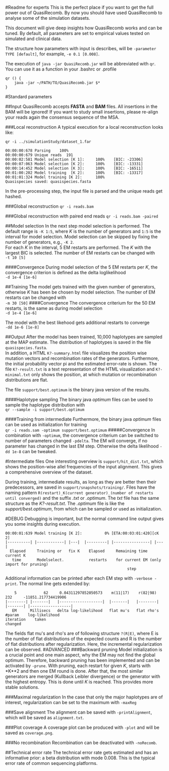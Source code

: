 #Readme for experts
This is the perfect place if you want to get the full power out of QuasiRecomb. By now you should have used QuasiRecomb to analyse some of the simulation datasets.

This document will give deep insights how QuasiRecomb works and can be tuned. By default, all parameters are set to empirical values tested on simulated and clinical data.

The structure how parameters with input is describes, will be `-parameter TYPE [default]`, for example, `-e 0.1 [0.008]`.

The execution of `java -jar QuasiRecomb.jar` will be abbreviated with `qr`. You can use it as a function in your .bashrc or .profile 

````
qr () { 
    java -jar ~/PATH/TO/QuasiRecomb.jar $*
}
````


#Standard parameters

##Input
QuasiRecomb accepts **FASTA** and **BAM** files. All insertions in the BAM will be ignored! If you want to study small insertions, please re-align your reads again the consensus sequence of the MSA.

###Local reconstruction
A typical execution for a local reconstruction looks like:

````
qr -i ../simulationStudy/dataset_1.far 

00:00:00:678 Parsing    100%
00:00:00:679 Unique reads  191
00:00:02:581 Model selection [K 1]:     100%    [BIC: -23306]
00:00:07:063 Model selection [K 2]:     100%    [BIC: -13331]
00:00:14:452 Model selection [K 3]:     100%    [BIC: -16511]
00:01:00:202 Model training  [K 2]:     100%    [BIC: -13317]
00:01:01:324 Model training [K 2]:      100%
Quasispecies saved: quasispecies.fasta            
````
In the pre-processing step, the input file is parsed and the unique reads get hashed.

###Global reconstruction
`qr -i reads.bam`

###Global reconstruction with paired end reads
`qr -i reads.bam -paired`


##Model selection
In the next step model selection is performed. The default range is `-K 1:5`, where *K* is the number of generators and `1:5` is the interval for model selection. Model selection can be skipped by fixing the number of generators, e.g., `-K 2`.  
For each *K* in the interval, 5 EM restarts are performed. The *K* with the largest BIC is selected. The number of EM restarts can be changed with  
`-t 10 [5]`

####Convergence
During model selection of the 5 EM restarts per *K*, the convergence criterion is defined as the delta loglikelihood  
`-d 1e-4 [1e-6]`

##Training
The model gets trained with the given number of generators, otherwise *K* has been be chosen by model selection. The number of EM restarts can be changed with   
`-m 30 [50]`
####Convergence
The convergence criterium for the 50 EM restarts, is the same as during model selection  
`-d 1e-4 [1e-6]`

The model with the best likehood gets additional restarts to converge  
`-dd 1e-6 [1e-8]`

##Output
After the model has been trained, 10,000 haplotypes are sampled at the MAP estimate. The distribution of haplotypes is saved in the file `quasispecies.fasta`.  
In addition, a HTML `K?-summary.html` file  visualizes the position wise mutation vectors and recombination rates of the generators. Furthermore, the initial probability vector pi and the estimated error-rate is shown. The file `K?-result.txt` is a text representation of the HTML visualization and `K?-minimal.txt` only shows the position, at which mutation or recombination distributions are flat.

The file `support/best.optimum` is the binary java version of the results. 

####Haplotype sampling
The binary java *optimum* files can be used to sample the haplotype distribution with  
`qr --sample -i support/best.optimum`

####Training from intermediate
Furthermore, the binary java *optimum* files can be used as initialization for training  
`qr -i reads.sam -optimum support/best.optimum`
#####Convergence
In combination with `-optimum`, the convergence criterium can be switched to number of parameters changed `-pdelta`. The EM will converge, if no parameter has changed in the last EM step. Otherwise the delta likelihood `-dd 1e-8` can be tweaked.

#Intermediate files
One interesting overview is `support/hit_dist.txt`, which shows the position-wise allel frequencies of the input alignment. This gives a comprehensive overview of the dataset.

During training, intermediate results, as long as they are better then their predecessors, are saved in `support/snapshots/training/`. Files have the naming pattern `R(restart)_K(current generator)_(number of restarts until converged)` and the suffix *.txt* or *.optimum*. The *txt* file has the same structure as the *K?-result.txt*. The *.optimum* file is like the *support/best.optimum*, from which can be sampled or used as initialization.

#DEBUG
Debugging is important, but the normal command line output gives you some insights during execution.  
````
00:00:01:639 Model training [K 2]:          0% [ETA:00:03:01:420][cK 2]
|----------| |------------| |---|  |---------| |----------------| |---|
  Elapsed     Training or   fix K    Elapsed     Remaining time    current K
   time       Modelselect.           restarts    for current EM (only import for pruning)
                                                      step
`````

Additional information can be printed after each EM step with `-verbose -print`. The normal line gets extended by:
````
    5            62     0.04311297852050573    m(11|17)    r(82|98)     232     -11851.217734419906
|--------| |-------|   |-------------------|  |-------|   |--------|  |-------| |------------------|  
   EM      Millisecs   delta log-likelihood   flat mu's   flat rho's   #param    log-likelihood
iteration    taken                                                     changed
````
The fields flat mu's and rho's are of following structure `?(R|E)`, where E is the number of flat distributions of the expected counts and R is the number of flat distributions after regularization. Here, the incremental regularization can be observed.
#ADVANCED
###Backward pruning
Model initialization is a crucial point and one main aspect, why the EM may not find the global optimum. Therefore, backward pruning has been implemented and can be activated by `-prune`. With pruning, each restart for given *K*, starts with *K**2 and then one EM round is done. After that, the most similar generators are merged (Kullback Leibler divergence) or the generator with the highest entropy. This is done until *K* is reached. This provides more stable solutions.

###Maximal regularization
In the case that only the major haplotypes are of interest, regularization can be set to the maximum with `-maxReg`

###Save alignment
The alignment can be saved with `-printAlignment`, which will be saved as `alignment.txt`.

###Plot coverage
A coverage plot can be produced with `-plot` and will be saved as `coverage.png`.

###No recombination
Recombination can be deactivated with `-noRecomb`.

##Technical error rate
The technical error rate gets estimated and has an informative prior: a beta distribution with mode 0.008. This is the typical error rate of common sequencing platforms.